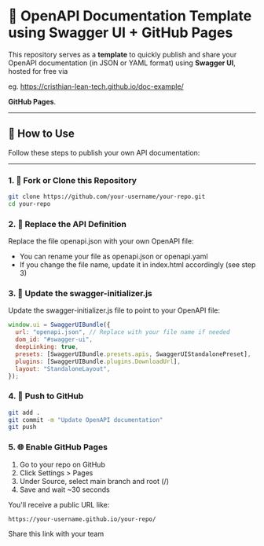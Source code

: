 # 📘 OpenAPI Documentation Template using Swagger UI + GitHub Pages

This repository serves as a **template** to quickly publish and share your OpenAPI documentation (in JSON or YAML format) using **Swagger UI**, hosted for free via

eg. https://cristhian-lean-tech.github.io/doc-example/

**GitHub Pages**.

---

## 🔧 How to Use

Follow these steps to publish your own API documentation:

---

### 1. 🍴 Fork or Clone this Repository

```bash
git clone https://github.com/your-username/your-repo.git
cd your-repo
```

### 2. 📄 Replace the API Definition

Replace the file openapi.json with your own OpenAPI file:

- You can rename your file as openapi.json or openapi.yaml
- If you change the file name, update it in index.html accordingly (see step 3)

### 3. 📝 Update the swagger-initializer.js

Update the swagger-initializer.js file to point to your OpenAPI file:

```javascript
window.ui = SwaggerUIBundle({
  url: "openapi.json", // Replace with your file name if needed
  dom_id: "#swagger-ui",
  deepLinking: true,
  presets: [SwaggerUIBundle.presets.apis, SwaggerUIStandalonePreset],
  plugins: [SwaggerUIBundle.plugins.DownloadUrl],
  layout: "StandaloneLayout",
});
```

### 4. 🚀 Push to GitHub

```bash
git add .
git commit -m "Update OpenAPI documentation"
git push
```

### 5. 🌐 Enable GitHub Pages

1. Go to your repo on GitHub
2. Click Settings > Pages
3. Under Source, select main branch and root (/)
4. Save and wait ~30 seconds

You'll receive a public URL like:

```
https://your-username.github.io/your-repo/
```

Share this link with your team
